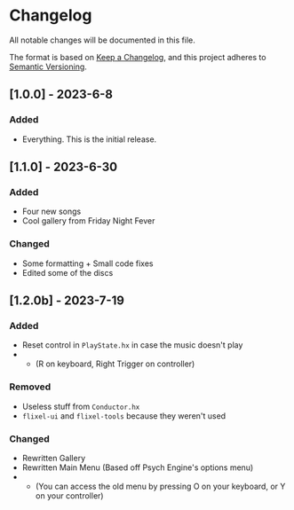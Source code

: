 # Changelog
All notable changes will be documented in this file.

The format is based on [Keep a Changelog](https://keepachangelog.com/en/1.0.0/),
and this project adheres to [Semantic Versioning](https://semver.org/spec/v2.0.0.html).

## [1.0.0] - 2023-6-8
### Added
* Everything. This is the initial release.

## [1.1.0] - 2023-6-30
### Added
* Four new songs
* Cool gallery from Friday Night Fever

### Changed
* Some formatting + Small code fixes
* Edited some of the discs

## [1.2.0b] - 2023-7-19
### Added
* Reset control in `PlayState.hx` in case the music doesn't play
* * (R on keyboard, Right Trigger on controller)

### Removed
* Useless stuff from `Conductor.hx`
* `flixel-ui` and `flixel-tools` because they weren't used

### Changed
* Rewritten Gallery
* Rewritten Main Menu (Based off Psych Engine's options menu)
* * (You can access the old menu by pressing O on your keyboard, or Y on your controller)
